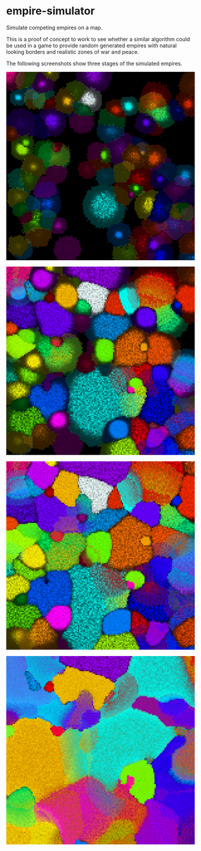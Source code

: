 # empire-simulator

Simulate competing empires on a map.

This is a proof of concept to work to see whether a similar algorithm could be used in a game to provide random generated empires with natural looking borders and realistic zones of war and peace.

The following screenshots show three stages of the simulated empires.

![Screenshot #1](https://raw.githubusercontent.com/eobermuhlner/empire-simulator/master/SpaceEmpireSim/docu/screenshots/empires_01.png)

![Screenshot #2](https://raw.githubusercontent.com/eobermuhlner/empire-simulator/master/SpaceEmpireSim/docu/screenshots/empires_02.png)

![Screenshot #3](https://raw.githubusercontent.com/eobermuhlner/empire-simulator/master/SpaceEmpireSim/docu/screenshots/empires_03.png)

![Screenshot #3](https://raw.githubusercontent.com/eobermuhlner/empire-simulator/master/SpaceEmpireSim/docu/screenshots/empires_04.png)
